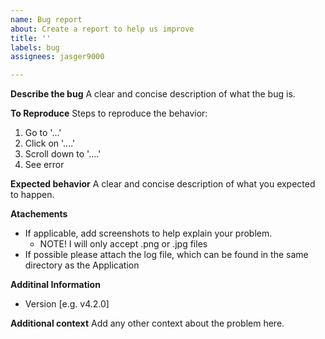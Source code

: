 ```yaml
---
name: Bug report
about: Create a report to help us improve
title: ''
labels: bug
assignees: jasger9000

---
```


**Describe the bug**
A clear and concise description of what the bug is.

**To Reproduce**
Steps to reproduce the behavior:
1. Go to '...'
2. Click on '....'
3. Scroll down to '....'
4. See error

**Expected behavior**
A clear and concise description of what you expected to happen.

**Atachements**
 - If applicable, add screenshots to help explain your problem.
    - NOTE! I will only accept .png or .jpg files
 - If possible please attach the log file, which can be found in the same directory as the Application


**Additinal Information**
 - Version [e.g. v4.2.0]


**Additional context**
Add any other context about the problem here.
